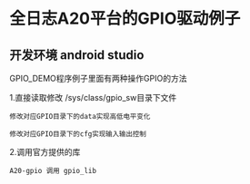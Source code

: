 # 全日志A20平台的GPIO驱动例子
## 开发环境 android studio ##

GPIO_DEMO程序例子里面有两种操作GPIO的方法


1.直接读取修改 /sys/class/gpio_sw目录下文件

	修改对应GPIO目录下的data实现高低电平变化

	修改对应GPIO目录下的cfg实现输入输出控制

2.调用官方提供的库
	
[](/gpio.png)

	A20-gpio 调用 gpio_lib